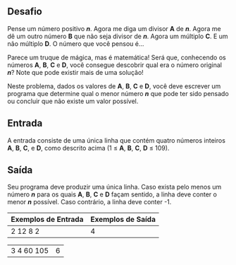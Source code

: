 ## Desafio

Pense um número positivo ***n***. Agora me diga um divisor **A** de ***n***. Agora me dê um outro número **B** que não seja divisor de ***n***. Agora um múltiplo **C**. E um não múltiplo **D**. O número que você pensou é...

Parece um truque de mágica, mas é matemática! Será que, conhecendo os números **A**, **B**, **C** e **D**, você consegue descobrir qual era o número original ***n***? Note que pode existir mais de uma solução!

Neste problema, dados os valores de **A**, **B**, **C** e **D**, você deve escrever um programa que determine qual o menor número ***n*** que pode ter sido pensado ou concluir que não existe um valor possível.

## Entrada

A entrada consiste de uma única linha que contém quatro números inteiros **A**, **B**, **C**, e **D**, como descrito acima (1 ≤ **A**, **B**, **C**, **D** ≤ 109).

## Saída

Seu programa deve produzir uma única linha. Caso exista pelo menos um número ***n*** para os quais **A**, **B**, **C** e **D** façam sentido, a linha deve conter o menor ***n*** possível. Caso contrário, a linha deve conter -1.

| Exemplos de Entrada | Exemplos de Saída |
| ------------------- | ----------------- |
| 2 12 8 2            | 4                 |

|            |      |
| ---------- | ---- |
| 3 4 60 105 | 6    |